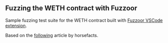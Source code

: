 ## Fuzzing the WETH contract with Fuzzoor

Sample fuzzing test suite for the WETH contract built with [Fuzzoor VSCode extension](https://github.com/shaka0x/fuzzoor.git).

Based on the [following](https://github.com/horsefacts/weth-invariant-testing) article by horsefacts.

